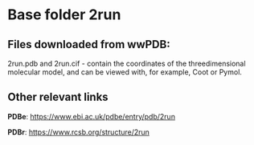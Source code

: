 # Base folder 2run

## Files downloaded from wwPDB:

2run.pdb and 2run.cif - contain the coordinates of the threedimensional molecular model, and can be viewed with, for example, Coot or Pymol.



## Other relevant links 
**PDBe**:  https://www.ebi.ac.uk/pdbe/entry/pdb/2run
 
**PDBr**: https://www.rcsb.org/structure/2run 
